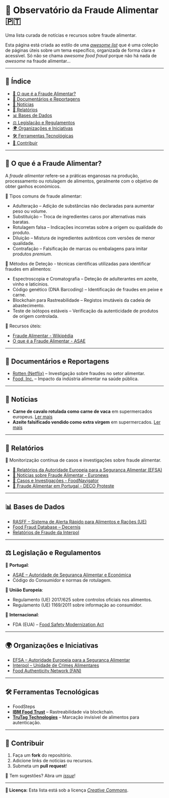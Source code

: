 # 📜 **Observatório da Fraude Alimentar** 🇵🇹

Uma lista curada de notícias e recursos sobre fraude alimentar.

Esta página está criada ao estilo de uma *[awesome list](https://github.com/sindresorhus/awesome)* que é uma coleção de páginas úteis sobre um tema específico, organizada de forma clara e acessível.
Só não se chama *awesome food fraud* porque não há nada de *awesome* na fraude alimentar...

---

## 📌 **Índice**

- [📖 O que é a Fraude Alimentar?](#-o-que-é-a-fraude-alimentar)
- [🎥 Documentários e Reportagens](#-documentários-e-reportagens)
- [📰 Notícias](#-notícias)
- [📄 Relatórios](#-relatórios)
- [📊 Bases de Dados](#-bases-de-dados)
- [⚖️ Legislação e Regulamentos](#️-legislação-e-regulamentos)
- [🌍 Organizações e Iniciativas](#-organizações-e-iniciativas)
- [🛠 Ferramentas Tecnológicas](#-ferramentas-tecnológicas)
- [🙌 Contribuir](#-contribuir)

---

## 📖 **O que é a Fraude Alimentar?**

A *fraude alimentar* refere-se a práticas enganosas na produção, processamento ou rotulagem de alimentos, geralmente com o objetivo de obter ganhos económicos.

🔹 Tipos comuns de fraude alimentar:

- Adulteração – Adição de substâncias não declaradas para aumentar peso ou volume.
- Substituição – Troca de ingredientes caros por alternativas mais baratas.
- Rotulagem falsa – Indicações incorretas sobre a origem ou qualidade do produto.
- Diluição – Mistura de ingredientes autênticos com versões de menor qualidade.
- Contrafação – Falsificação de marcas ou embalagens para imitar produtos *premium*.

🔬 Métodos de Deteção - técnicas científicas utilizadas para identificar fraudes em alimentos:

- Espectroscopia e Cromatografia – Deteção de adulterantes em azeite, vinho e laticínios.
- Código genético (DNA Barcoding) – Identificação de fraudes em peixe e carne.
- Blockchain para Rastreabilidade – Registos imutáveis da cadeia de abastecimento.
- Teste de isótopos estáveis – Verificação da autenticidade de produtos de origem controlada.

📌 Recursos úteis:

- [Fraude Alimentar - Wikipédia](https://pt.wikipedia.org/wiki/Fraude_alimentar)
- [O que é a Fraude Alimentar - ASAE](https://www.asae.gov.pt/inspecao-fiscalizacao/fraude-alimentar/o-que-e-a-fraude-alimentar.aspx)

---

## 🎥 **Documentários e Reportagens**

- [Rotten (Netflix)](https://www.netflix.com/title/80146284) – Investigação sobre fraudes no setor alimentar.
- [Food, Inc.](https://www.imdb.com/title/tt1286537/) – Impacto da indústria alimentar na saúde pública.

---

## 📰 **Notícias**

- **Carne de cavalo rotulada como carne de vaca** em supermercados europeus. [Ler mais](https://www.theguardian.com/uk/2013/may/10/horsemeat-scandal-fear-culprits-justice)
- **Azeite falsificado vendido como extra virgem** em supermercados. [Ler mais](https://elpais.com/sociedad/2023-06-30/golpe-al-fraude-del-aceite-de-oliva-143000-litros-se-vendian-como-virgen-extra-y-eran-mezclas-con-otras-grasas.html)

---

## 📄 **Relatórios**

🔎 Monitorização contínua de casos e investigações sobre fraude alimentar.

- [🔗 Relatórios da Autoridade Europeia para a Segurança Alimentar (EFSA)](https://www.efsa.europa.eu/en/publications)
- [🔗 Notícias sobre Fraude Alimentar - Euronews](https://www.euronews.com/tag/food-fraud)
- [🔗 Casos e Investigações - FoodNavigator](https://www.foodnavigator.com/)
- [🔗 Fraude Alimentar em Portugal - DECO Proteste](https://www.deco.proteste.pt/)

---

## 📊 **Bases de Dados**

- [RASFF – Sistema de Alerta Rápido para Alimentos e Rações (UE)](https://webgate.ec.europa.eu/rasff-window/screen/)
- [Food Fraud Database – Decernis](https://decernis.com/solutions/food-fraud-database/)
- [Relatórios de Fraude da Interpol](https://www.interpol.int/Crimes/Illicit-goods/Food-crime)

---

## ⚖️ **Legislação e Regulamentos**

📌 **Portugal**:

- [ASAE – Autoridade de Segurança Alimentar e Económica](https://www.asae.gov.pt/)
- Código do Consumidor e normas de rotulagem.

📌 **União Europeia**:

- Regulamento (UE) 2017/625 sobre controlos oficiais nos alimentos.
- Regulamento (UE) 1169/2011 sobre informação ao consumidor.

📌 **Internacional**:

- FDA (EUA) – [Food Safety Modernization Act](https://www.fda.gov/food/food-safety-modernization-act-fsma)

---

## 🌍 **Organizações e Iniciativas**

- [EFSA – Autoridade Europeia para a Segurança Alimentar](https://www.efsa.europa.eu/)
- [Interpol – Unidade de Crimes Alimentares](https://www.interpol.int/)
- [Food Authenticity Network (FAN)](https://www.foodauthenticity.global/)

---

## 🛠 **Ferramentas Tecnológicas**

- FoodSteps
- **[IBM Food Trust](https://www.ibm.com/docs/en/food-trust?topic=overview)** – Rastreabilidade via blockchain.
- **[TruTag Technologies](https://www.trutags.com/)** – Marcação invisível de alimentos para autenticação.

---

## 🙌 **Contribuir**

1. Faça um **fork** do repositório.
2. Adicione links de notícias ou recursos.
3. Submeta um **pull request**!

📢 Tem sugestões? Abra um *[issue](https://github.com/SensefinityCloud/observatorio-fraude-alimentar/issues)*!

---

**📜 Licença:** Esta lista está sob a licença *[Creative Commons](https://creativecommons.org/licenses/by/4.0/)*.
